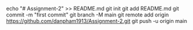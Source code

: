 echo "# Assignment-2" >> README.md
git init
git add README.md
git commit -m "first commit"
git branch -M main
git remote add origin https://github.com/danpham1913/Assignment-2.git
git push -u origin main
